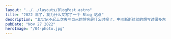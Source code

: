 ```yaml
---
layout: "../../layouts/BlogPost.astro"
title: "2022 年了，我为什么又写了一个 Blog 站点"
description: "其实记不起上次去写自己的博客是什么时候了，中间断断续续的想写过很多东西，但是一直都不能坚持下来"
pubDate: "Nov 27 2022"
heroImage: "/04-photo.jpg"
---
```


